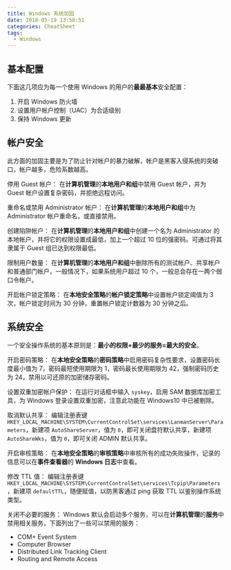 ```yaml
---
title: Windows 系统加固
date: 2018-05-19 13:58:51
categories: CheatSheet
tags:
  - Windows
---
```


## 基本配置

下面这几项应为每一个使用 Windows 的用户的**最最基本**安全配置：

1. 开启 Windows 防火墙
2. 设置用户帐户控制（UAC）为合适级别
3. 保持 Windows 更新

<!--more-->
## 帐户安全

此方面的加固主要是为了防止针对帐户的暴力破解，帐户是黑客入侵系统的突破口，帐户越多，危险系数越高。

停用 Guest 帐户：
在**计算机管理**的**本地用户和组**中禁用 Guest 帐户，并为 Guest 帐户设置复杂密码，并拒绝远程访问。

重命名或禁用 Administrator 帐户：
在**计算机管理**的**本地用户和组**中为 Administrator 帐户重命名，或直接禁用。

创建陷阱帐户：
在**计算机管理**的**本地用户和组**中创建一个名为 Administrator 的本地帐户，并将它的权限设置成最低，加上一个超过 10 位的强密码。可通过将其隶属于 Guest 组已达到权限最低。

限制用户数量：
在**计算机管理**的**本地用户和组**中删除所有的测试帐户、共享帐户和普通部门帐户，一般情况下，如果系统用户超过 10 个，一般总会存在一两个弱口令帐户。

开启帐户锁定策略：
在**本地安全策略**的**帐户锁定策略**中设置帐户锁定阈值为 3 次，帐户锁定时间为 30 分钟，重置帐户锁定计数器为 30 分钟之后。

## 系统安全

一个安全操作系统的基本原则是：**最小的权限+最少的服务=最大的安全**。

开启密码策略：
在**本地安全策略**的**密码策略**中启用密码复杂性要求，设置密码长度最小值为 7，密码最短使用期限为 1，密码最长使用期限为 42，强制密码历史为 24，禁用以可还原的加密储存密码。

设置双重加密帐户保护：
在运行对话框中输入 `syskey`，启用 SAM 数据库加密工具，为 Windows 登录设置双重加密，注意此功能在 Windows10 中已被剔除。

取消默认共享：
编辑注册表键 `HKEY_LOCAL_MACHINE\SYSTEM\CurrentControlSet\services\LanmanServer\Parameters`，新建项 `AutoShareServer`，值为 `0`，即可关闭盘符默认共享，新建项 `AutoShareWks`，值为 `0`，即可关闭 ADMIN 默认共享。

开启审核策略：
在**本地安全策略**的**审核策略**中审核所有的成功失败操作，记录的信息可以在**事件查看器**的 **Windows 日志**中查看。

修改 TTL 值：
编辑注册表键 `HKEY_LOCAL_MACHINE\SYSTEM\CurrentControlSet\services\Tcpip\Parameters`，新建项 `defaultTTL`，随便赋值，以防黑客通过 ping 获取 TTL 以鉴别操作系统类型。

关闭不必要的服务：
Windows 默认会启动多个服务，可以在**计算机管理**的**服务**中禁用相关服务，下面列出了一些可以禁用的服务：

- COM+ Event System
- Computer Browser
- Distributed Link Tracking Client
- Routing and Remote Access
